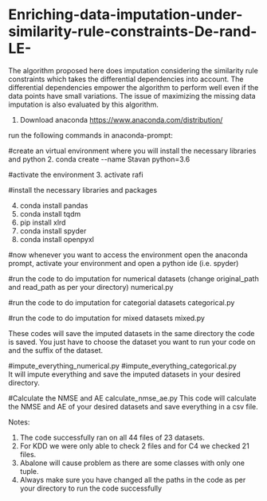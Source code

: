 # Enriching-data-imputation-under-similarity-rule-constraints-De-rand-LE-
The algorithm proposed here does imputation considering the similarity rule constraints which takes the differential dependencies into account. The differential dependencies empower the algorithm to perform well even if the data points have small variations. The issue of maximizing the missing data imputation is also evaluated by this algorithm.
1. Download anaconda https://www.anaconda.com/distribution/

run the following commands in anaconda-prompt:

#create an virtual environment where you will install the necessary libraries and python
2. conda create --name Stavan python=3.6

#activate the environment
3. activate rafi

#install the necessary libraries and packages

4. conda install pandas
5. conda install tqdm
6. pip install xlrd
7. conda install spyder
8. conda install openpyxl

#now whenever you want to access the environment open the anaconda prompt, activate your environment and open a python ide (i.e. spyder)

#run the code to do imputation for numerical datasets (change original_path and read_path as per your directory) 
numerical.py

#run the code to do imputation for categorial datasets
categorical.py

#run the code to do imputation for mixed datasets
mixed.py

These codes will save the imputed datasets in the same directory the code is saved. You just have to choose the dataset you want to
run your code on and the suffix of the dataset. 

#impute_everything_numerical.py #impute_everything_categorical.py  
It will impute everything and save the imputed datasets in your desired directory. 

#Calculate the NMSE and AE
calculate_nmse_ae.py
This code will calculate the NMSE and AE of your desired datasets and save everything in a csv file. 


Notes: 
1. The code successfully ran on all 44 files of 23 datasets. 
2. For KDD we were only able to check 2 files and for C4 we checked 21 files. 
3. Abalone will cause problem as there are some classes with only one tuple. 
4. Always make sure you have changed all the paths in the code as per your directory to run the code successfully
